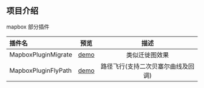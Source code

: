 ## 项目介绍
mapbox 部分插件



| 插件名 | 预览 | 描述 |
| :-----| :----: | :----: |
| MapboxPluginMigrate | [demo](https://bestime.github.io/mapbox-plugin/examples/MapboxPluginMigrate/index.html) | 类似迁徙图效果 |
| MapboxPluginFlyPath | [demo](https://bestime.github.io/mapbox-plugin/examples/MapboxPluginFlyPath/index.html) | 路径飞行(支持二次贝塞尔曲线及回调) |